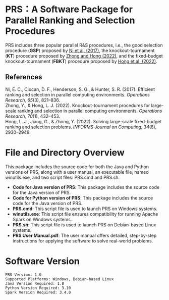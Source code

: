 # PRS：A Software Package for Parallel Ranking and Selection Procedures


PRS includes three popular parallel R&S procedures, i.e., the good selection procedure (**GSP**) proposed by [ Ni et al. (2017)](https://doi.org/10.1287/opre.2016.1577), the knockout-tournament (**KT**) procedure proposed by [ Zhong and Hong (2022)](https://doi.org/10.1287/opre.2020.2065), and the fixed-budget knockout-tournament (**FBKT**) procedure proposed by [ Hong et al. (2022)](https://doi.org/10.1287/ijoc.2022.1221).

## References

Ni, E. C., Ciocan, D. F., Henderson, S. G., & Hunter, S. R. (2017). Efficient ranking and selection in parallel computing environments. *Operations Research, 65*(3), 821–836.  
Zhong, Y., & Hong, L. J. (2022). Knockout-tournament procedures for large-scale ranking and selection in parallel computing environments. *Operations Research, 70*(1), 432–453.  
Hong, L. J., Jiang, G., & Zhong, Y. (2022). Solving large-scale fixed-budget ranking and selection problems. *INFORMS Journal on Computing, 34*(6), 2930–2949.  

# File and Directory Overview

This package includes the source code for both the Java and Python versions of PRS, along with a user manual, an executable file, named winutils.exe, and two script files: PRS.cmd and PRS.sh.
- **Code for Java version of PRS**: This package includes the source code for the Java version of PRS.
- **Code for Python version of PRS**: This package includes the source code for the Java version of PRS.
- **PRS.cmd**: This script file is used to launch PRS on Windows systems.
- **winutils.exe**: This script file ensures compatibility for running Apache Spark on Windows systems.
- **PRS.sh**: This script file is used to launch PRS on Debian-based Linux systems.
- **PRS User Manual.pdf**: The user manual offers detailed, step-by-step instructions for applying the software to solve real-world problems.

# Software Version

```plaintext
PRS Version: 1.0
Supported Platforms: Windows, Debian-based Linux
Java Version Required: 1.8
Python Version Required: 3.10
Spark Version Required: 3.4.0
